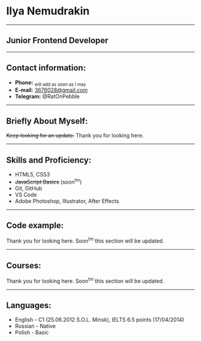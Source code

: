 # Ilya Nemudrakin

---

## Junior Frontend Developer

---

## Contact information:

- **Phone:** <sub>will add as soon as I may</sub>
- **E-mail:** 3676028@gmail.com
- **Telegram:** @RatOnPebble

---

## Briefly About Myself:

~~Keep looking for an update.~~  Thank you for looking here.

---

## Skills and Proficiency:

- HTML5, CSS3
- ~~JavaScript Basics~~ (soon<sup>tm</sup>)
- Git, GitHub
- VS Code
- Adobe Photoshop, Illustrator, After Effects

---

## Code example:

Thank you for looking here. Soon<sup>tm</sup> this section will be updated.

---

## Courses:

Thank you for looking here. Soon<sup>tm</sup> this section will be updated.

---

## Languages:

- English - C1 (25.06.2012 S.O.L. Minsk), IELTS 6.5 points (17/04/2014)
- Russian - Native
- Polish - Basic
